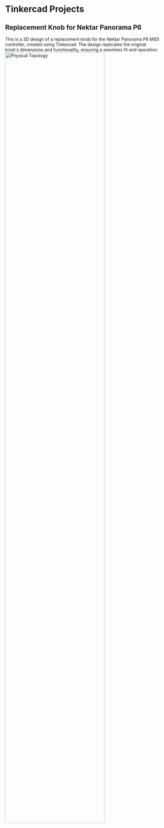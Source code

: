 # Tinkercad Projects


<h2>Replacement Knob for Nektar Panorama P6</h2>
This is a 3D design of a replacement knob for the Nektar Panorama P6 MIDI controller, created using Tinkercad. The design replicates the original knob's dimensions and functionality, ensuring a seamless fit and operation.
<br />

<img src="Physical Topology.png" height="80%" width="80%" alt="Physical Topology"/>
<br />
<br />
